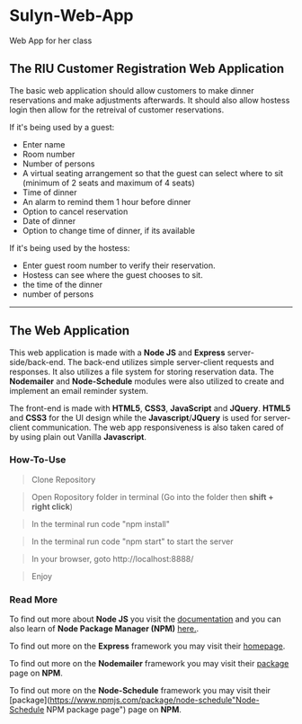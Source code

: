 # Sulyn-Web-App
Web App for her class

## The RIU Customer Registration Web Application

The basic web application should allow customers to make dinner reservations and make adjustments afterwards. It should also allow hostess login then allow for the retreival of customer reservations.

If it's being used by a guest:
-	Enter name 
-	Room number 
-	Number of persons 
-	A virtual seating arrangement so that 
	the guest can select where to sit (minimum of 2 seats 
	and maximum of 4 seats)
-	Time of dinner
-	An alarm to remind them 1 hour before dinner 
-	Option to cancel reservation
-	Date of dinner
-	Option to change time of dinner, if its available 

If it's being used by the hostess:
-	Enter guest room number to verify their reservation.
-	Hostess can see where the guest chooses to sit.
-	the time of the dinner 
-	number of persons

---

## The Web Application

This web application is made with a **Node JS** and **Express** server-side/back-end. The back-end utilizes simple server-client requests and responses. It also utilizes a file system for storing reservation data. The **Nodemailer** and **Node-Schedule** modules were also utilized to create and implement an email reminder system.

The front-end is made with **HTML5**, **CSS3**, **JavaScript** and **JQuery**. **HTML5** and **CSS3** for the UI design while the **Javascript**/**JQuery** is used for server-client communication. The web app responsiveness is also taken cared of by using plain out Vanilla **Javascript**.

### How-To-Use

> Clone Repository

> Open Ropository folder in terminal (Go into the folder then **shift + right click**)

> In the terminal run code "npm install"

> In the terminal run code "npm start" to start the server

> In your browser, goto http://localhost:8888/

> Enjoy

### Read More

To find out more about **Node JS** you visit the [documentation](https://nodejs.org/en/docs/ "Node JS Documentation") and you can also learn of **Node Package Manager (NPM)** [here.](https://www.npmjs.com/ "NPM Home").

To find out more on the **Express** framework you may visit their [homepage](https://expressjs.com/ "Express JS Home").

To find out more on the **Nodemailer** framework you may visit their [package](https://www.npmjs.com/package/nodemailer "Nodemailer NPM package page") page on **NPM**.

To find out more on the **Node-Schedule** framework you may visit their [package](https://www.npmjs.com/package/node-schedule"Node-Schedule NPM package page") page on **NPM**.
